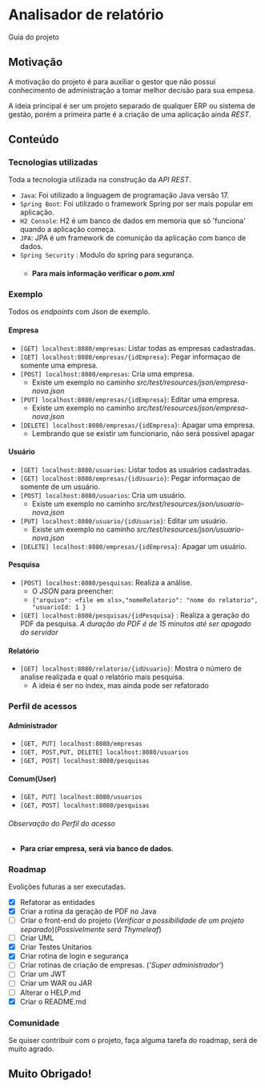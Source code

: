 # Analisador de relatório

Guia do projeto

## Motivação

A motivação do projeto é para auxiliar o gestor que não possui conhecimento de administração a tomar melhor decisão para
sua empesa. 

A ideia principal é ser um projeto separado de qualquer ERP ou sistema de gestão, porém a primeira parte é a criação de 
uma aplicação ainda *REST*.

## Conteúdo

### Tecnologias utilizadas

Toda a tecnologia utilizada na construção da *API REST*.

- `Java`: Foi utilizado a linguagem de programação Java versão 17. 
- `Spring Boot`: Foi utilizado o framework Spring por ser mais popular em aplicação.
- `H2 Console`: H2 é um banco de dados em memoria que só 'funciona' quando a aplicação começa.
- `JPA`: JPA é um framework de comunição da aplicação com banco de dados. 
- `Spring Security` : Modulo do spring para segurança.
  - #### Para mais informação verificar o *pom.xml*


### Exemplo

Todos os *endpoints* com Json de exemplo.

#### Empresa
- `[GET] localhost:8080/empresas`: Listar todas as empresas cadastradas.
- `[GET] localhost:8080/empresas/{idEmpresa}`: Pegar informaçao de somente uma empresa.
- `[POST] localhost:8080/empresas`: Cria uma empresa.
  - Existe um exemplo no caminho *src/test/resources/json/empresa-nova.json*
- `[PUT] localhost:8080/empresas/{idEmpresa}`: Editar uma empresa.
    - Existe um exemplo no caminho *src/test/resources/json/empresa-nova.json*
- `[DELETE] localhost:8080/empresas/{idEmpresa}`: Apagar uma empresa. 
  - Lembrando que se existir um funcionario, não será possivel apagar
#### Usuário
- `[GET] localhost:8080/usuarios`: Listar todos as usuários cadastradas.
- `[GET] localhost:8080/empresas/{idUsuario}`: Pegar informaçao de somente de um usuário.
- `[POST] localhost:8080/usuarios`: Cria um usuário.
    - Existe um exemplo no caminho *src/test/resources/json/usuario-nova.json*
- `[PUT] localhost:8080/usuario/{idUsuario}`: Editar um usuário.
    - Existe um exemplo no caminho *src/test/resources/json/usuario-nova.json*
- `[DELETE] localhost:8080/empresas/{idEmpresa}`: Apagar um usuário.

#### Pesquisa
- `[POST] localhost:8080/pesquisas`: Realiza a análise. 
  - O *JSON*  para preencher: 
  - ```{"arquivo": <file em xls>,"nomeRelatorio": "nome do relatorio", "usuarioId: 1 }```
- `[GET] localhost:8080/pesquisas/{idPesquisa}` : Realiza a geração do PDF da pesquisa. *A duração do PDF é de 15 minutos até ser apagado do servidor*
#### Relatório
- `[GET] localhost:8080/relatorio/{idUsuario}`: Mostra o número de analise realizada e qual o relatório mais pesquisa.
    - A ideia é ser no index, mas ainda pode ser refatorado

### Perfil de acessos
#### Administrador

- `[GET, PUT] localhost:8080/empresas`
- `[GET, POST,PUT, DELETE] localhost:8080/usuarios`
- `[GET, POST] localhost:8080/pesquisas`

#### Comum(User)

- `[GET, PUT] localhost:8080/usuarios`
- `[GET, POST] localhost:8080/pesquisas`

###### Observação do *Perfil do acesso*

- **Para criar empresa, será via banco de dados.**
### Roadmap 

Evolições futuras a ser executadas. 

- [X] Refatorar as entidades
- [x] Criar a rotina da geração de PDF no Java
- [ ] Criar o front-end do projeto (*Verificar a possibilidade de um projeto separado*)(*Possivelmente será Thymeleaf*)
- [ ] Criar UML
- [X] Criar Testes Unitarios 
- [X] Criar rotina de login e segurança
- [ ] Criar rotinas de criação de empresas. (*'Super administrador'*)
- [ ] Criar um JWT
- [ ] Criar um WAR ou JAR
- [ ] Alterar o HELP.md
- [X] Criar o README.md

### Comunidade

Se quiser contribuir com o projeto, faça alguma tarefa do roadmap, será de muito agrado. 


## Muito Obrigado!